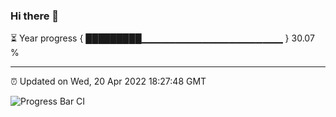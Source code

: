 ### Hi there 👋

⏳ Year progress { █████████▁▁▁▁▁▁▁▁▁▁▁▁▁▁▁▁▁▁▁▁▁ } 30.07 %

---

⏰ Updated on Wed, 20 Apr 2022 18:27:48 GMT

![Progress Bar CI](https://github.com/ZhaoGui/ZhaoGui/workflows/Progress%20Bar%20CI/badge.svg)

